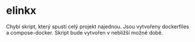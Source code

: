 # elinkx

Chybí skript, který spustí celý projekt najednou. Jsou vytvořeny dockerfiles a compose-docker. Skript bude vytvořen v nebližší možné době. 

